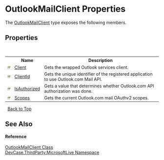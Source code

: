# OutlookMailClient Properties
 

The <a href="T_DevCase_ThirdParty_MicrosoftLive_OutlookMailClient">OutlookMailClient</a> type exposes the following members.


## Properties
&nbsp;<table><tr><th></th><th>Name</th><th>Description</th></tr><tr><td>![Public property](media/pubproperty.gif "Public property")</td><td><a href="P_DevCase_ThirdParty_MicrosoftLive_OutlookMailClient_Client">Client</a></td><td>
Gets the wrapped Outlook services client.</td></tr><tr><td>![Public property](media/pubproperty.gif "Public property")</td><td><a href="P_DevCase_ThirdParty_MicrosoftLive_OutlookMailClient_ClientId">ClientId</a></td><td>
Gets the unique identifier of the registered application to use Outlook.com Mail API.</td></tr><tr><td>![Public property](media/pubproperty.gif "Public property")</td><td><a href="P_DevCase_ThirdParty_MicrosoftLive_OutlookMailClient_IsAuthorized">IsAuthorized</a></td><td>
Gets a value that determines whether Outlook.com API authorization was done.</td></tr><tr><td>![Public property](media/pubproperty.gif "Public property")</td><td><a href="P_DevCase_ThirdParty_MicrosoftLive_OutlookMailClient_Scopes">Scopes</a></td><td>
Gets the current Outlook.com mail OAuthv2 scopes.</td></tr></table>&nbsp;
<a href="#outlookmailclient-properties">Back to Top</a>

## See Also


#### Reference
<a href="T_DevCase_ThirdParty_MicrosoftLive_OutlookMailClient">OutlookMailClient Class</a><br /><a href="N_DevCase_ThirdParty_MicrosoftLive">DevCase.ThirdParty.MicrosoftLive Namespace</a><br />